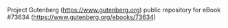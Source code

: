 Project Gutenberg (https://www.gutenberg.org) public repository for
eBook #73634 (https://www.gutenberg.org/ebooks/73634)
